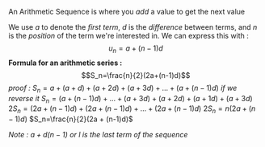 An Arithmetic Sequence is where you *add* a value to get the next value

We use $a$ to denote the *first term*, $d$ is the *difference* between terms, and $n$ is the *position* of the term we're interested in. We can express this with : $$u_n=a+(n-1)d$$
**Formula for an arithmetic series :**$$S_n=\frac{n}{2}(2a+(n-1)d)$$*proof :*
$S_{n}= a + (a+d) + (a+2d) + (a+3d) + ... + (a + (n-1) d)$
*if we reverse it* $S_{n}= (a + (n-1) d) + ... + (a+3d) + (a+2d) + (a+1d) + (a+3d)$
$2S_{n}= (2a + (n-1)d) + (2a + (n-1)d) + ... + (2a + (n-1)d)$
$2S_n=n(2a + (n-1)d)$
$S_n=\frac{n}{2}(2a + (n-1)d)$

*Note : $a + d(n-1)$ or $l$ is the last term of the sequence*